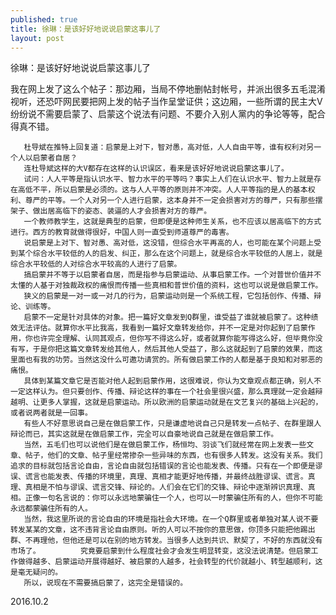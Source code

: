 ```yaml
---
published: true
title: 徐琳：是该好好地说说启蒙这事儿了
layout: post
---
```

徐琳：是该好好地说说启蒙这事儿了

我在网上发了这么个帖子：那边厢，当局不停地删帖封帐号，并派出很多五毛混淆视听，还恐吓网民要把网上发的帖子当作呈堂证供；这边厢，一些所谓的民主大V纷纷说不需要启蒙了、启蒙这个说法有问题、不要介入别人黨内的争论等等，配合得真不错。

       杜导斌在推特上回复道：启蒙是上对下，智对愚，高对低，人人自由平等，谁有权利对另一个人以启蒙者自居？
       连杜导斌这样的大V都存在这样的认识误区，看来是该好好地说说启蒙这事儿了。
       试问：人人平等是指认识水平、智力水平的平等吗？事实上人们在认识水平、智力上就是存在高低不平，所以启蒙是必须的。这与人人平等的原则并不冲突。人人平等指的是人的基本权利、尊严的平等。一个人对另一个人进行启蒙，这本身并不一定会损害对方的尊严，只有那些摆架子、做出居高临下的姿态、装逼的人才会损害对方的尊严。
       一个教师教学生，这就是典型的启蒙，但即便是这种师生关系，也不应该以居高临下的方式进行。西方的教育就做得很好，中国人则一直受到师道尊严的毒害。
       说启蒙是上对下、智对愚、高对低，这没错，但综合水平再高的人，也可能在某个问题上受到某个综合水平较低的人的启发、纠正，那么在这个问题上，就是综合水平较低的人居上，就是综合水平较低的人对综合水平较高的人进行了启蒙。
       搞启蒙并不等于以启蒙者自居，而是指参与启蒙运动、从事启蒙工作。一个对普世价值并不太懂的人基于对独裁政权的痛恨而传播一些真相和普世价值的资料，这也可以说是做启蒙工作。
       狭义的启蒙是一对一或一对几的行为，启蒙运动则是一个系统工程，它包括创作、传播、辩论、训练等。
       启蒙不一定是针对具体的对象。把一篇好文章发到Q群里，谁受益了谁就被启蒙了。这种绩效无法评估。就算你水平比我高，我看到一篇好文章转发给你，并不一定是对你起到了启蒙作用，你也许完全理解、认同其观点，但你写不得这么好，或者就算你能写得这么好，但毕竟你没有写，于是你把这篇文章转发给其他人，然后其他人受益了，那么这就起到了启蒙的效果，而这里面也有我的功劳。当然这没什么可邀功请赏的。所有做启蒙工作的人都是基于良知和对邪恶的痛恨。
       具体到某篇文章它是否能对他人起到启蒙作用，这很难说，你认为文章观点都正确，别人不一定这样认为。但只要创作、传播、辩论这样的事在一个社会里很兴盛，那么真理就一定会越辩越明、让更多人掌握，这就是启蒙运动。所以欧洲的启蒙运动就是在文艺复兴的基础上兴起的，或者说两者就是一回事。
       有些人不好意思说自己是在做启蒙工作，只是谦虚地说自己只是转发一点帖子、在群里跟人辩论而已，其实这就是在做启蒙工作，完全可以自豪地说自己就是在做启蒙工作。
       当然，五毛们也可以说他们是在做启蒙工作，杨恒均、羽谈飞们就经常在网上发表一些文章、帖子，他们的文章、帖子里经常掺杂一些异味的东西，也有很多人转发。这没有关系。我们追求的目标就包括言论自由，言论自由就包括错误的言论也能发表、传播。只有在一个即便是谬误、谎言也能发表、传播的环境里，真理、真相才能更好地传播，并最终战胜谬误、谎言。真理、真相是不怕与谬误、谎言交锋、辩论的。人们会在它们的交锋、辩论中逐渐辨识真理、真相。正像一句名言说的：你可以永远地蒙骗住一个人，也可以一时蒙骗住所有的人，但你不可能永远都蒙骗住所有的人。
       当然，我这里所说的言论自由的环境是指社会大环境。在一个Q群里或者单独对某人说不要转发某某的文章，这不违背言论自由原则。听的人可以不按你的意思做，你顶多只能把他踢出群、不再理他，但他还是可以在别的地方转发。当很多人达到共识、默契了，不好的东西就没有市场了。         究竟要启蒙到什么程度社会才会发生明显转变，这没法说清楚。但启蒙工作做得越多、启蒙运动开展得越好、被启蒙的人越多，社会转型的代价就越小、转型越顺利，这是毫无疑问的。
       所以，说现在不需要搞启蒙了，这完全是错误的。
 2016.10.2